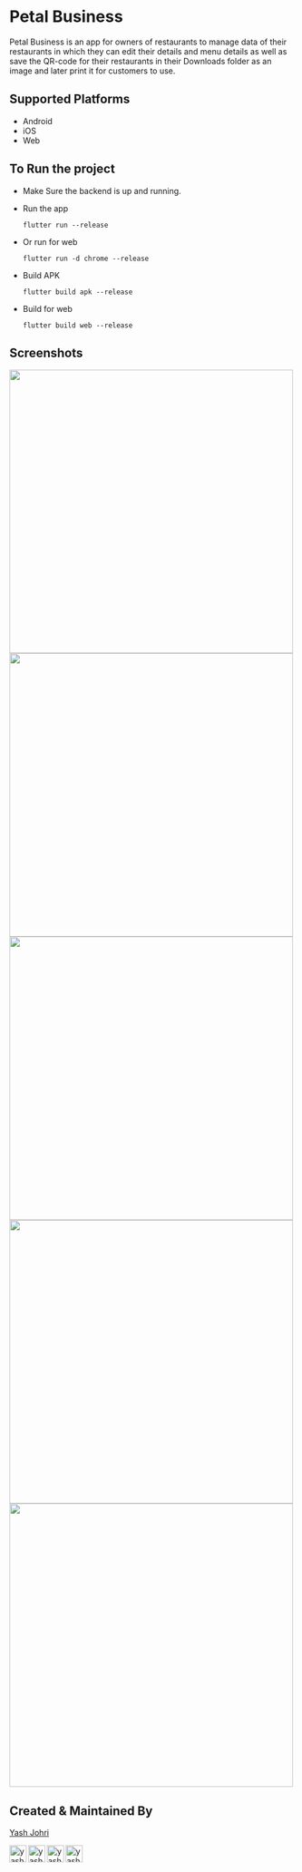 # Petal Business

Petal Business is an app for owners of restaurants to manage data of their restaurants in which they can edit their details and menu details as well as save the QR-code for their restaurants in their Downloads folder as an image and later print it for customers to use.

## Supported Platforms

* Android
* iOS
* Web

## To Run the project

* Make Sure the backend is up and running.
* Run the app

  ```
  flutter run --release
  ```
* Or run for web

  ```
  flutter run -d chrome --release
  ```
* Build APK

  ```
  flutter build apk --release
  ```
* Build for web

  ```
  flutter build web --release
  ```

## Screenshots

<p float="left">
  <img src="https://imgur.com/Sb0tgWK.png" height="500">
  <img src="https://imgur.com/nYM1LmO.png" height="500">
  <img src="https://imgur.com/8b9c2Op.png" height="500">
  <img src="https://imgur.com/PbQxRW9.png" height="500">
  <img src="https://imgur.com/GvLTEVT.png" height="500">
</p>

## Created & Maintained By

[Yash Johri](https://yash1200.github.io/#/)

[<img align="left" alt="yash1200 | Twitter" width="30px" src="https://image.flaticon.com/icons/svg/733/733579.svg" />][twitter]
[<img align="left" alt="yash1200 | LinkedIn" width="30px" src="https://avatars3.githubusercontent.com/u/357098?s=200&v=4" />][linkedin]
[<img align="left" alt="yash1200 | Instagram" width="30px" src="https://image.flaticon.com/icons/svg/174/174855.svg" />][instagram]
[<img align="left" alt="yash1200 | Medium" width="30px" src="https://cdns.iconmonstr.com/wp-content/assets/preview/2018/240/iconmonstr-medium-3.png" />][medium]

[twitter]: https://twitter.com/YashJohri17
[instagram]: https://www.instagram.com/just_johri/
[linkedin]: https://www.linkedin.com/in/yash-johri-61014717b/
[medium]: https://medium.com/@yashjohri1200
